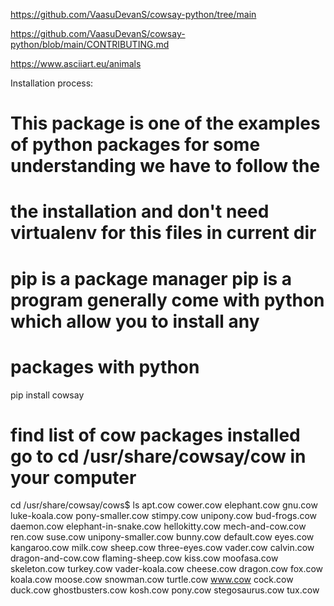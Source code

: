 https://github.com/VaasuDevanS/cowsay-python/tree/main

https://github.com/VaasuDevanS/cowsay-python/blob/main/CONTRIBUTING.md

https://www.asciiart.eu/animals

Installation process:

# This package is one of the examples of python packages for some understanding we have to follow the 
# the installation and don't need virtualenv for this files in current dir
# pip is a package manager pip is a program generally come with python which allow you to install any
# packages with python
pip install cowsay

# find list of cow packages installed go to cd /usr/share/cowsay/cow in your computer
cd /usr/share/cowsay/cows$ ls
apt.cow        cower.cow           elephant.cow           gnu.cow         luke-koala.cow    pony-smaller.cow  stimpy.cow      unipony.cow
bud-frogs.cow  daemon.cow          elephant-in-snake.cow  hellokitty.cow  mech-and-cow.cow  ren.cow           suse.cow        unipony-smaller.cow
bunny.cow      default.cow         eyes.cow               kangaroo.cow    milk.cow          sheep.cow         three-eyes.cow  vader.cow
calvin.cow     dragon-and-cow.cow  flaming-sheep.cow      kiss.cow        moofasa.cow       skeleton.cow      turkey.cow      vader-koala.cow
cheese.cow     dragon.cow          fox.cow                koala.cow       moose.cow         snowman.cow       turtle.cow      www.cow
cock.cow       duck.cow            ghostbusters.cow       kosh.cow        pony.cow          stegosaurus.cow   tux.cow
